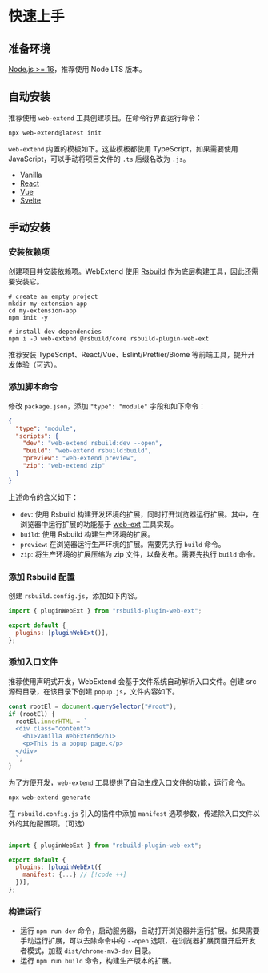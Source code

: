 # 快速上手

## 准备环境

[Node.js >= 16](https://nodejs.org/en/download)，推荐使用 Node LTS 版本。

## 自动安装

推荐使用 `web-extend` 工具创建项目。在命令行界面运行命令：

```shell
npx web-extend@latest init
```

`web-extend` 内置的模板如下。这些模板都使用 TypeScript，如果需要使用 JavaScript，可以手动将项目文件的 `.ts` 后缀名改为 `.js`。

- Vanilla
- [React](https://react.dev/)
- [Vue](https://vuejs.org/)
- [Svelte](https://svelte.dev/)

## 手动安装

### 安装依赖项

创建项目并安装依赖项。WebExtend 使用 [Rsbuild](https://rsbuild.dev/) 作为底层构建工具，因此还需要安装它。

```shell
# create an empty project
mkdir my-extension-app
cd my-extension-app
npm init -y

# install dev dependencies
npm i -D web-extend @rsbuild/core rsbuild-plugin-web-ext

```

推荐安装 TypeScript、React/Vue、Eslint/Prettier/Biome 等前端工具，提升开发体验（可选）。

### 添加脚本命令

修改 `package.json`，添加 `"type": "module"` 字段和如下命令：

```json
{
  "type": "module",
  "scripts": {
    "dev": "web-extend rsbuild:dev --open",
    "build": "web-extend rsbuild:build",
    "preview": "web-extend preview",
    "zip": "web-extend zip"
  }
}
```

上述命令的含义如下：

- `dev`: 使用 Rsbuild 构建开发环境的扩展，同时打开浏览器运行扩展。其中，在浏览器中运行扩展的功能基于 [web-ext](https://github.com/mozilla/web-ext) 工具实现。
- `build`: 使用 Rsbuild 构建生产环境的扩展。
- `preview`: 在浏览器运行生产环境的扩展。需要先执行 `build` 命令。
- `zip`: 将生产环境的扩展压缩为 zip 文件，以备发布。需要先执行 `build` 命令。

### 添加 Rsbuild 配置

创建 `rsbuild.config.js`，添加如下内容。

```js
import { pluginWebExt } from "rsbuild-plugin-web-ext";

export default {
  plugins: [pluginWebExt()],
};
```

### 添加入口文件

推荐使用声明式开发，WebExtend 会基于文件系统自动解析入口文件。创建 src 源码目录，在该目录下创建 `popup.js`，文件内容如下。

```js
const rootEl = document.querySelector("#root");
if (rootEl) {
  rootEl.innerHTML = `
  <div class="content">
    <h1>Vanilla WebExtend</h1>
    <p>This is a popup page.</p>
  </div>
  `;
}
```

为了方便开发，`web-extend` 工具提供了自动生成入口文件的功能，运行命令。

```shell
npx web-extend generate
```

在 `rsbuild.config.js` 引入的插件中添加 `manifest` 选项参数，传递除入口文件以外的其他配置项。（可选）

```js

import { pluginWebExt } from "rsbuild-plugin-web-ext";

export default {
  plugins: [pluginWebExt({
    manifest: {...} // [!code ++]
  })],
};
```

### 构建运行

- 运行 `npm run dev` 命令，启动服务器，自动打开浏览器并运行扩展。如果需要手动运行扩展，可以去除命令中的 `--open` 选项，在浏览器扩展页面开启开发者模式，加载 `dist/chrome-mv3-dev` 目录。
- 运行 `npm run build` 命令，构建生产版本的扩展。
